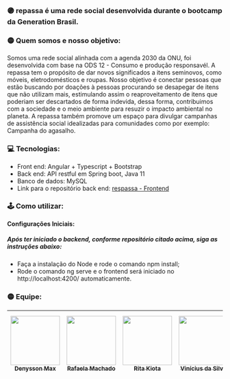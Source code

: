 
### 🟣 repassa é uma rede social desenvolvida durante o bootcamp da Generation Brasil.

### 🟡 Quem somos e nosso objetivo:
Somos uma rede social alinhada com a agenda 2030 da ONU, foi desenvolvida com base na ODS 12 - Consumo e produção responsavél. 
A repassa tem o propósito de dar novos significados a itens seminovos, como móveis, eletrodomésticos e roupas. 
Nosso objetivo é conectar pessoas que estão buscando por doações à pessoas procurando se desapegar de itens que não utilizam mais, estimulando assim o reaproveitamento de itens que poderiam ser descartados de forma indevida, dessa forma, contribuimos com a sociedade e o meio ambiente para resuzir o impacto ambiental no planeta.
A repassa também promove um espaço para divulgar campanhas de assistência social idealizadas para comunidades como por exemplo: Campanha do agasalho.

### 💻 Tecnologias:
* Front end: Angular + Typescript + Bootstrap
* Back end: API restful em Spring boot, Java 11
* Banco de dados: MySQL
* Link para o repositório back end: [respassa - Frontend](https://github.com/kiota-rita/repassa_front)

### 🕹 Como utilizar:
**Configurações Iniciais:**
##### Após ter iniciado o backend, conforme repositório citado acima, siga as instruções abaixo:

* Faça a instalação do Node e rode o comando npm install;
* Rode o comando ng serve e o frontend será iniciado no http://localhost:4200/ automaticamente.

### 🟡 Equipe:

| [<img src="https://avatars.githubusercontent.com/u/80558287?v=4" width=115><br><sub>Denysson Max</sub>](https://github.com/DenyssonMax) |  [<img src="https://avatars.githubusercontent.com/u/80546287?v=4" width=115><br><sub>Rafaela Machado</sub>](https://github.com/rafaelamachadocamara)|  [<img src="https://avatars.githubusercontent.com/u/79403191?v=4" width=115><br><sub>Rita Kiota</sub>](https://github.com/kiota-rita) | [<img src="https://avatars.githubusercontent.com/u/80286718?v=4" width=115><br><sub>Vinícius da Silva</sub>](https://github.com/ViniciusSP1995) | [<img src="https://avatars.githubusercontent.com/u/80684961?v=4" width=115><br><sub>Washington Albuquerque</sub>](https://github.com/AlbuquerqueMouraW) |
| :---: | :---: | :---: | :---: | :---:
